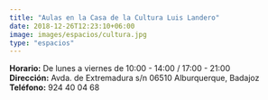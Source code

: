 ```yaml
---
title: "Aulas en la Casa de la Cultura Luis Landero"
date: 2018-12-26T12:23:10+06:00
image: images/espacios/cultura.jpg
type: "espacios"
---
```



**Horario:** De lunes a viernes de 10:00 - 14:00 / 17:00 - 21:00
<br>
**Dirección:** Avda. de Extremadura s/n 06510 Alburquerque, Badajoz
<br>
**Teléfono:** 924 40 04 68